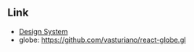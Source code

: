 ## Link

- [Design System](https://material.angular.io/components/categories)
- globe: https://github.com/vasturiano/react-globe.gl
